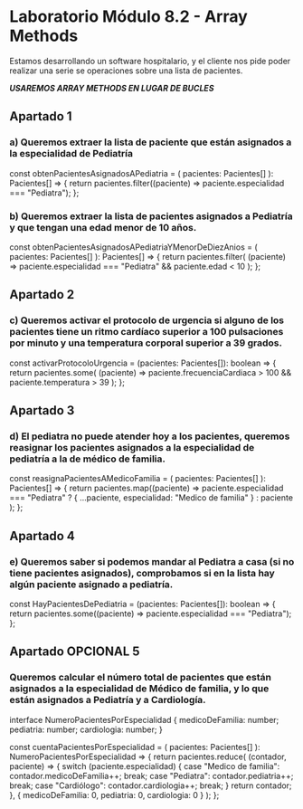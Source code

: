 # Laboratorio Módulo 8.2 - Array Methods

Estamos desarrollando un software hospitalario, y el cliente nos pide poder realizar una serie se operaciones sobre una lista de pacientes.

***USAREMOS ARRAY METHODS EN LUGAR DE BUCLES***

## Apartado 1

### a) Queremos extraer la lista de paciente que están asignados a la especialidad de Pediatría

const obtenPacientesAsignadosAPediatria = (
  pacientes: Pacientes[]
): Pacientes[] => {
  return pacientes.filter((paciente) => paciente.especialidad === "Pediatra");
};


### b) Queremos extraer la lista de pacientes asignados a Pediatría y que tengan una edad menor de 10 años.

const obtenPacientesAsignadosAPediatriaYMenorDeDiezAnios = (
  pacientes: Pacientes[]
): Pacientes[] => {
  return pacientes.filter(
    (paciente) => paciente.especialidad === "Pediatra" && paciente.edad < 10
  );
};


## Apartado 2

### c) Queremos activar el protocolo de urgencia si alguno de los pacientes tiene un ritmo cardíaco superior a 100 pulsaciones por minuto y una temperatura corporal superior a 39 grados.

const activarProtocoloUrgencia = (pacientes: Pacientes[]): boolean => {
  return pacientes.some(
    (paciente) =>
      paciente.frecuenciaCardiaca > 100 && paciente.temperatura > 39
  );
};


## Apartado 3

### d) El pediatra no puede atender hoy a los pacientes, queremos reasignar los pacientes asignados a la especialidad de pediatría a la de médico de familia.

const reasignaPacientesAMedicoFamilia = (
  pacientes: Pacientes[]
): Pacientes[] => {
  return pacientes.map((paciente) =>
    paciente.especialidad === "Pediatra"
      ? { ...paciente, especialidad: "Medico de familia" }
      : paciente
  );
};


## Apartado 4

### e) Queremos saber si podemos mandar al Pediatra a casa (si no tiene pacientes asignados), comprobamos si en la lista hay algún paciente asignado a pediatría.

const HayPacientesDePediatria = (pacientes: Pacientes[]): boolean => {
  return pacientes.some((paciente) => paciente.especialidad === "Pediatra");
};


## Apartado OPCIONAL 5

### Queremos calcular el número total de pacientes que están asignados a la especialidad de Médico de familia, y lo que están asignados a Pediatría y a Cardiología.

interface NumeroPacientesPorEspecialidad {
  medicoDeFamilia: number;
  pediatria: number;
  cardiologia: number;
}

const cuentaPacientesPorEspecialidad = (
  pacientes: Pacientes[]
): NumeroPacientesPorEspecialidad => {
  return pacientes.reduce(
    (contador, paciente) => {
      switch (paciente.especialidad) {
        case "Medico de familia":
          contador.medicoDeFamilia++;
          break;
        case "Pediatra":
          contador.pediatria++;
          break;
        case "Cardiólogo":
          contador.cardiologia++;
          break;
      }
      return contador;
    },
    { medicoDeFamilia: 0, pediatria: 0, cardiologia: 0 }
  );
};
